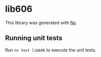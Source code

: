 # lib606

This library was generated with [Nx](https://nx.dev).

## Running unit tests

Run `nx test lib606` to execute the unit tests.
